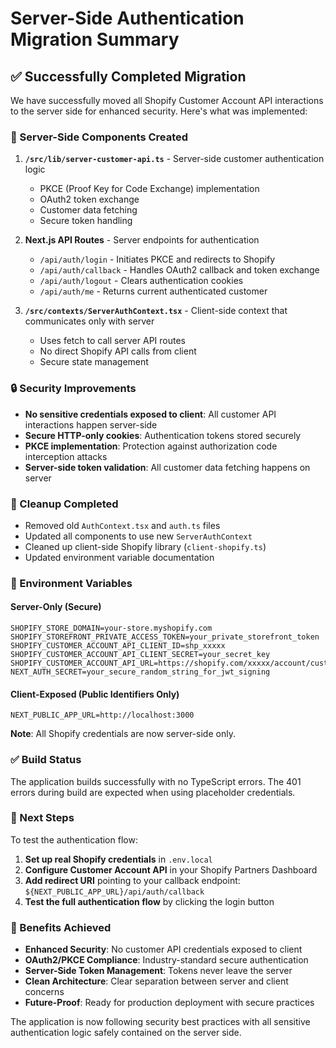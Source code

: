 # Server-Side Authentication Migration Summary

## ✅ Successfully Completed Migration

We have successfully moved all Shopify Customer Account API interactions to the server side for enhanced security. Here's what was implemented:

### 🔧 Server-Side Components Created

1. **`/src/lib/server-customer-api.ts`** - Server-side customer authentication logic

   - PKCE (Proof Key for Code Exchange) implementation
   - OAuth2 token exchange
   - Customer data fetching
   - Secure token handling

2. **Next.js API Routes** - Server endpoints for authentication

   - `/api/auth/login` - Initiates PKCE and redirects to Shopify
   - `/api/auth/callback` - Handles OAuth2 callback and token exchange
   - `/api/auth/logout` - Clears authentication cookies
   - `/api/auth/me` - Returns current authenticated customer

3. **`/src/contexts/ServerAuthContext.tsx`** - Client-side context that communicates only with server
   - Uses fetch to call server API routes
   - No direct Shopify API calls from client
   - Secure state management

### 🔒 Security Improvements

- **No sensitive credentials exposed to client**: All customer API interactions happen server-side
- **Secure HTTP-only cookies**: Authentication tokens stored securely
- **PKCE implementation**: Protection against authorization code interception attacks
- **Server-side token validation**: All customer data fetching happens on server

### 🧹 Cleanup Completed

- Removed old `AuthContext.tsx` and `auth.ts` files
- Updated all components to use new `ServerAuthContext`
- Cleaned up client-side Shopify library (`client-shopify.ts`)
- Updated environment variable documentation

### 📝 Environment Variables

#### Server-Only (Secure)

```env
SHOPIFY_STORE_DOMAIN=your-store.myshopify.com
SHOPIFY_STOREFRONT_PRIVATE_ACCESS_TOKEN=your_private_storefront_token
SHOPIFY_CUSTOMER_ACCOUNT_API_CLIENT_ID=shp_xxxxx
SHOPIFY_CUSTOMER_ACCOUNT_API_CLIENT_SECRET=your_secret_key
SHOPIFY_CUSTOMER_ACCOUNT_API_URL=https://shopify.com/xxxxx/account/customer/api/unstable/graphql
NEXT_AUTH_SECRET=your_secure_random_string_for_jwt_signing
```

#### Client-Exposed (Public Identifiers Only)

```env
NEXT_PUBLIC_APP_URL=http://localhost:3000
```

**Note**: All Shopify credentials are now server-side only.

### ✅ Build Status

The application builds successfully with no TypeScript errors. The 401 errors during build are expected when using placeholder credentials.

### 🚀 Next Steps

To test the authentication flow:

1. **Set up real Shopify credentials** in `.env.local`
2. **Configure Customer Account API** in your Shopify Partners Dashboard
3. **Add redirect URI** pointing to your callback endpoint: `${NEXT_PUBLIC_APP_URL}/api/auth/callback`
4. **Test the full authentication flow** by clicking the login button

### 🎯 Benefits Achieved

- **Enhanced Security**: No customer API credentials exposed to client
- **OAuth2/PKCE Compliance**: Industry-standard secure authentication
- **Server-Side Token Management**: Tokens never leave the server
- **Clean Architecture**: Clear separation between server and client concerns
- **Future-Proof**: Ready for production deployment with secure practices

The application is now following security best practices with all sensitive authentication logic safely contained on the server side.
